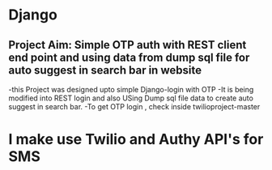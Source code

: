 # Django
Project Aim: Simple OTP auth with REST client end point and using data from dump sql file for auto suggest in search bar in website
-----------------------------------------------------------------------------------------------------------------------------------
-this Project was designed upto simple Django-login with OTP 
-It is being modified into REST login and also USing Dump sql file data to create auto suggest in search bar. 
-To get OTP login , check inside twilioproject-master
# I make use Twilio and Authy API's for SMS
